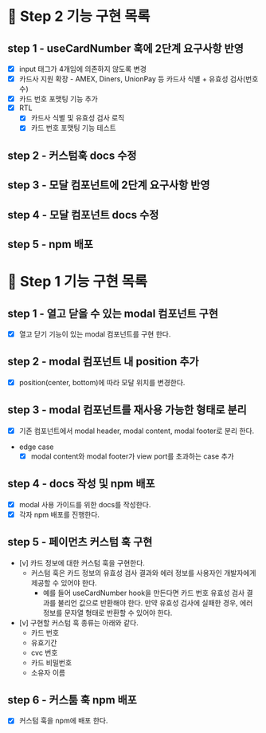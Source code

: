 # 🎯 Step 2 기능 구현 목록

## step 1 - useCardNumber 훅에 2단계 요구사항 반영

- [x] input 태그가 4개임에 의존하지 않도록 변경
- [x] 카드사 지원 확장 - AMEX, Diners, UnionPay 등 카드사 식별 + 유효성 검사(번호 수)
- [x] 카드 번호 포맷팅 기능 추가
- [x] RTL
  - [x] 카드사 식별 및 유효성 검사 로직
  - [x] 카드 번호 포맷팅 기능 테스트

## step 2 - 커스텀훅 docs 수정

## step 3 - 모달 컴포넌트에 2단계 요구사항 반영

## step 4 - 모달 컴포넌트 docs 수정

## step 5 - npm 배포

# 🎯 Step 1 기능 구현 목록

## step 1 - 열고 닫을 수 있는 modal 컴포넌트 구현

- [x] 열고 닫기 기능이 있는 modal 컴포넌트를 구현 한다.

## step 2 - modal 컴포넌트 내 position 추가

- [x] position(center, bottom)에 따라 모달 위치를 변경한다.

## step 3 - modal 컴포넌트를 재사용 가능한 형태로 분리

- [x] 기존 컴포넌트에서 modal header, modal content, modal footer로 분리 한다.

- edge case
  - [x] modal content와 modal footer가 view port를 초과하는 case 추가

## step 4 - docs 작성 및 npm 배포

- [x] modal 사용 가이드를 위한 docs를 작성한다.
- [x] 각자 npm 배포를 진행한다.

## step 5 - 페이먼츠 커스텀 훅 구현

- [v] 카드 정보에 대한 커스텀 훅을 구현한다.
  - 커스텀 훅은 카드 정보의 유효성 검사 결과와 에러 정보를 사용자인 개발자에게 제공할 수 있어야 한다.
    - 예를 들어 useCardNumber hook을 만든다면 카드 번호 유효성 검사 결과를 불리언 값으로 반환해야 한다. 만약 유효성 검사에 실패한 경우, 에러 정보를 문자열 형태로 반환할 수 있어야 한다.
- [v] 구현할 커스텀 훅 종류는 아래와 같다.
  - 카드 번호
  - 유효기간
  - cvc 번호
  - 카드 비밀번호
  - 소유자 이름

## step 6 - 커스툼 훅 npm 배포

- [x] 커스텀 훅을 npm에 배포 한다.
